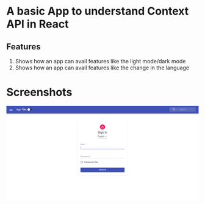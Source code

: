 # A basic App to understand Context API in React

## Features
1. Shows how an app can avail features like the light mode/dark mode
2. Shows how an app can avail features like the change in the language

# Screenshots
![image](/Screenshot61.png)
